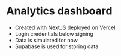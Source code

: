 # Analytics dashboard

- Created with NextJS deployed on Vercel
- Login credentials below signing
- Data is simulated for now
- Supabase is used for storing data
